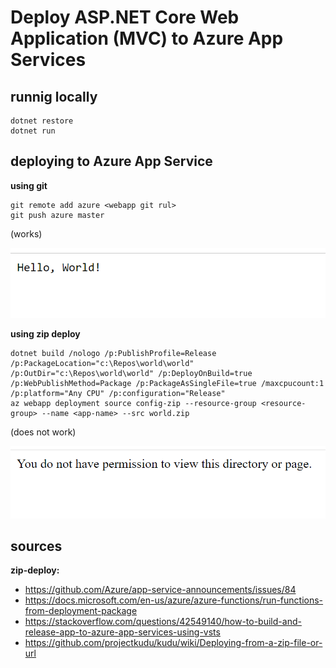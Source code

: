 # Deploy ASP.NET Core Web Application (MVC) to Azure App Services


## runnig locally

```
dotnet restore
dotnet run
```

## deploying to Azure App Service


**using git**

```
git remote add azure <webapp git rul>
git push azure master
```
(works)

![works](images/works.png)

**using zip deploy**

```
dotnet build /nologo /p:PublishProfile=Release /p:PackageLocation="c:\Repos\world\world" /p:OutDir="c:\Repos\world\world" /p:DeployOnBuild=true /p:WebPublishMethod=Package /p:PackageAsSingleFile=true /maxcpucount:1 /p:platform="Any CPU" /p:configuration="Release" 
az webapp deployment source config-zip --resource-group <resource-group> --name <app-name> --src world.zip
```
(does not work)

![no-permission](images/no-permission.png)



## sources

**zip-deploy:**
* https://github.com/Azure/app-service-announcements/issues/84
* https://docs.microsoft.com/en-us/azure/azure-functions/run-functions-from-deployment-package
* https://stackoverflow.com/questions/42549140/how-to-build-and-release-app-to-azure-app-services-using-vsts
* https://github.com/projectkudu/kudu/wiki/Deploying-from-a-zip-file-or-url